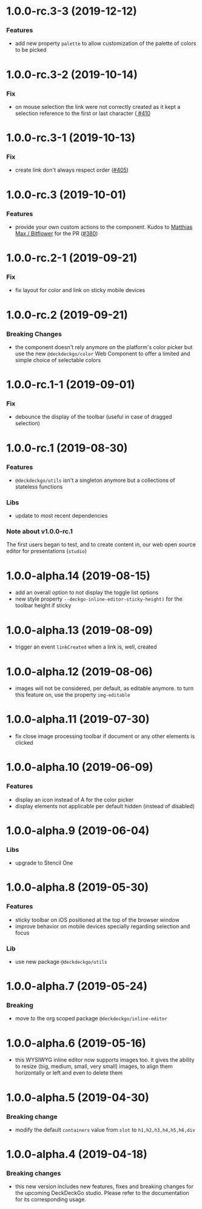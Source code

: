 <a name="1.0.0-rc.3-3"></a>
# 1.0.0-rc.3-3 (2019-12-12)

### Features

* add new property `palette` to allow customization of the palette of colors to be picked

<a name="1.0.0-rc.3-2"></a>
# 1.0.0-rc.3-2 (2019-10-14)

### Fix

* on mouse selection the link were not correctly created as it kept a selection reference to the first or last character ([ #410](https://github.com/deckgo/deckdeckgo/issues/410)

<a name="1.0.0-rc.3-1"></a>
# 1.0.0-rc.3-1 (2019-10-13)

### Fix

* create link don't always respect order ([#405](https://github.com/deckgo/deckdeckgo/issues/405))

<a name="1.0.0-rc.3"></a>
# 1.0.0-rc.3 (2019-10-01)

### Features

* provide your own custom actions to the component. Kudos to [Matthias Max / Bitflower](https://github.com/bitflower) for the PR ([#380](https://github.com/deckgo/deckdeckgo/pull/380))

<a name="1.0.0-rc.2-1"></a>
# 1.0.0-rc.2-1 (2019-09-21)

### Fix

* fix layout for color and link on sticky mobile devices

<a name="1.0.0-rc.2"></a>
# 1.0.0-rc.2 (2019-09-21)

### Breaking Changes

* the component doesn't rely anymore on the platform's color picker but use the new `@deckdeckgo/color` Web Component to offer a limited and simple choice of selectable colors

<a name="1.0.0-rc.1-1"></a>
# 1.0.0-rc.1-1 (2019-09-01)

### Fix

* debounce the display of the toolbar (useful in case of dragged selection)

<a name="1.0.0-rc.1"></a>
# 1.0.0-rc.1 (2019-08-30)

### Features

* `@deckdeckgo/utils` isn't a singleton anymore but a collections of stateless functions

### Libs

* update to most recent dependencies

### Note about v1.0.0-rc.1

The first users began to test, and to create content in, our web open source editor for presentations (`studio`)

<a name="1.0.0-alpha.14"></a>
# 1.0.0-alpha.14 (2019-08-15)

* add an overall option to not display the toggle list options
* new style property `--deckgo-inline-editor-sticky-height)` for the toolbar height if sticky

<a name="1.0.0-alpha.13"></a>
# 1.0.0-alpha.13 (2019-08-09)

* trigger an event `linkCreated` when a link is, well, created

<a name="1.0.0-alpha.12"></a>
# 1.0.0-alpha.12 (2019-08-06)

* images will not be considered, per default, as editable anymore. to turn this feature on, use the property `img-editable`

<a name="1.0.0-alpha.11"></a>
# 1.0.0-alpha.11 (2019-07-30)

* fix close image processing toolbar if document or any other elements is clicked

<a name="1.0.0-alpha.10"></a>
# 1.0.0-alpha.10 (2019-06-09)

### Features

* display an icon instead of A for the color picker
* display elements not applicable per default hidden (instead of disabled)

<a name="1.0.0-alpha.9"></a>
# 1.0.0-alpha.9 (2019-06-04)

### Libs

* upgrade to Stencil One

<a name="1.0.0-alpha.8"></a>
# 1.0.0-alpha.8 (2019-05-30)

### Features

* sticky toolbar on iOS positioned at the top of the browser window
* improve behavior on mobile devices specially regarding selection and focus

### Lib

* use new package `@deckdeckgo/utils`

<a name="1.0.0-alpha.7"></a>
# 1.0.0-alpha.7 (2019-05-24)

### Breaking

* move to the org scoped package `@deckdeckgo/inline-editor`

<a name="1.0.0-alpha.6"></a>
# 1.0.0-alpha.6 (2019-05-16)

* this WYSIWYG inline editor now supports images too. it gives the ability to resize (big, medium, small, very small) images, to align them horizontally or left and even to delete them

<a name="1.0.0-alpha.5"></a>
# 1.0.0-alpha.5 (2019-04-30)

### Breaking change

* modify the default `containers` value from `slot` to `h1,h2,h3,h4,h5,h6,div`

<a name="1.0.0-alpha.4"></a>
# 1.0.0-alpha.4 (2019-04-18)

### Breaking changes

* this new version includes new features, fixes and breaking changes for the upcoming DeckDeckGo studio. Please refer to the documentation for its corresponding usage.
